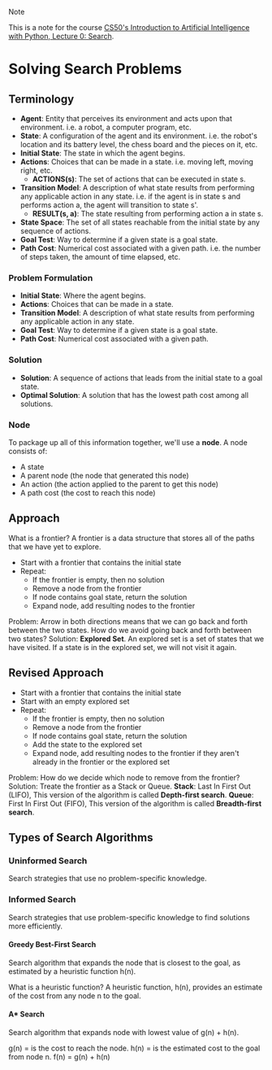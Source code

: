 > [!NOTE]
> This is a note for the course [CS50's Introduction to Artificial Intelligence with Python, Lecture 0: Search](https://www.youtube.com/watch?v=WbzNRTTrX0g).
# Solving Search Problems 

## Terminology

- **Agent**: Entity that perceives its environment and acts upon that environment. i.e. a robot, a computer program, etc.
- **State**: A configuration of the agent and its environment. i.e. the robot's location and its battery level, the chess board and the pieces on it, etc.
- **Initial State**: The state in which the agent begins.
- **Actions**: Choices that can be made in a state. i.e. moving left, moving right, etc. 
    - **ACTIONS(s)**: The set of actions that can be executed in state s.
- **Transition Model**: A description of what state results from performing any applicable action in any state. i.e. if the agent is in state s and performs action a, the agent will transition to state s'.
    - **RESULT(s, a)**: The state resulting from performing action a in state s.
- **State Space**: The set of all states reachable from the initial state by any sequence of actions.
- **Goal Test**: Way to determine if a given state is a goal state.
- **Path Cost**: Numerical cost associated with a given path. i.e. the number of steps taken, the amount of time elapsed, etc.

### Problem Formulation

- **Initial State**: Where the agent begins.
- **Actions**: Choices that can be made in a state.
- **Transition Model**: A description of what state results from performing any applicable action in any state.
- **Goal Test**: Way to determine if a given state is a goal state.
- **Path Cost**: Numerical cost associated with a given path.

### Solution 

- **Solution**: A sequence of actions that leads from the initial state to a goal state.
- **Optimal Solution**: A solution that has the lowest path cost among all solutions.

### Node 

To package up all of this information together, we'll use a **node**. A node consists of:

- A state
- A parent node (the node that generated this node)
- An action (the action applied to the parent to get this node)
- A path cost (the cost to reach this node)

## Approach

What is a frontier? A frontier is a data structure that stores all of the paths that we have yet to explore.
- Start with a frontier that contains the initial state 
- Repeat:
    - If the frontier is empty, then no solution
    - Remove a node from the frontier
    - If node contains goal state, return the solution
    - Expand node, add resulting nodes to the frontier

Problem: Arrow in both directions means that we can go back and forth between the two states. How do we avoid going back and forth between two states?
Solution: **Explored Set**. An explored set is a set of states that we have visited. If a state is in the explored set, we will not visit it again.

## Revised Approach

- Start with a frontier that contains the initial state 
- Start with an empty explored set
- Repeat:
    - If the frontier is empty, then no solution 
    - Remove a node from the frontier
    - If node contains goal state, return the solution 
    - Add the state to the explored set 
    - Expand node, add resulting nodes to the frontier if they aren't already in the frontier or the explored set

Problem: How do we decide which node to remove from the frontier?
Solution: Treate the frontier as a Stack or Queue. **Stack**: Last In First Out (LIFO), This version of the algorithm is called **Depth-first search**. **Queue**: First In First Out (FIFO), This version of the algorithm is called **Breadth-first search**.

## Types of Search Algorithms
### Uninformed Search 
Search strategies that use no problem-specific knowledge.

### Informed Search 
Search strategies that use problem-specific knowledge to find solutions more efficiently.

#### Greedy Best-First Search 
Search algorithm that expands the node that is closest to the goal, as estimated by a heuristic function h(n).

What is a heuristic function? A heuristic function, h(n), provides an estimate of the cost from any node n to the goal.

#### A* Search 
Search algorithm that expands node with lowest value of g(n) + h(n). 

g(n) =  is the cost to reach the node.
h(n) = is the estimated cost to the goal from node n.
f(n) = g(n) + h(n)




